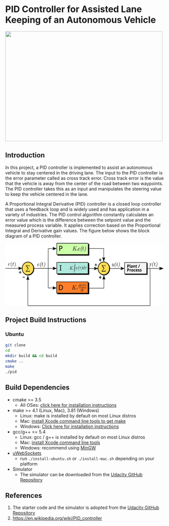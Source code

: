 # PID Controller for Assisted Lane Keeping of an Autonomous Vehicle

<img src="media/PID.gif" width="500" height="350" />

## Introduction
In this project, a PID controller is implemented to assist an autonomous vehicle to stay centered in the driving lane. The input to the PID controller is the error parameter called as cross track error. Cross track error is the value that the vehicle is away from the center of the road between two waypoints. The PID controller takes this as an input and manipulates the steering value to keep the vehicle centered in the lane.

A Proportional Integral Derivative (PID) controller is a closed loop controller that uses a feedback loop and is widely used and has application in a variety of industries. The PID control algorithm constantly calculates an error value which is the difference between the setpoint value and the measured process variable. It applies correction based on the Proportional Integral and Derivative gain values. The figure below shows the block diagram of a PID controller.

<img src="media/PID_en.svg" width="600" height="200" />

## Project Build Instructions
### Ubuntu
``` bash
git clone
cd
mkdir build && cd build
cmake ..
make
./pid
```

## Build Dependencies
* cmake >= 3.5
  * All OSes: [click here for installation instructions](https://cmake.org/install/)
* make >= 4.1 (Linux, Mac), 3.81 (Windows)
  * Linux: make is installed by default on most Linux distros
  * Mac: [install Xcode command line tools to get make](https://developer.apple.com/xcode/features/)
  * Windows: [Click here for installation instructions](http://gnuwin32.sourceforge.net/packages/make.htm)
* gcc/g++ >= 5.4
  * Linux: gcc / g++ is installed by default on most Linux distros
  * Mac: [install Xcode command line tools](https://developer.apple.com/xcode/features/)
  * Windows: recommend using [MinGW](http://www.mingw.org/)
* [uWebSockets](https://github.com/uWebSockets/uWebSockets)
  * run `./install-ubuntu.sh` or `./install-mac.sh` depending on your platform
* Simulator
  * The simulator can be downloaded from the [Udacity GitHub Repository](https://github.com/udacity/self-driving-car-sim/releases)

## References
1. The starter code and the simulator is adopted from the [Udacity GitHub Repository](https://github.com/udacity/CarND-PID-Control-Project)
2. https://en.wikipedia.org/wiki/PID_controller
